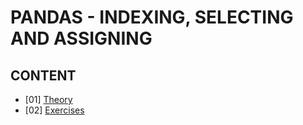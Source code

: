 # PANDAS - INDEXING, SELECTING AND ASSIGNING

## CONTENT

- [01] [Theory](./theory.ipynb)
- [02] [Exercises](./exercises.ipynb)
